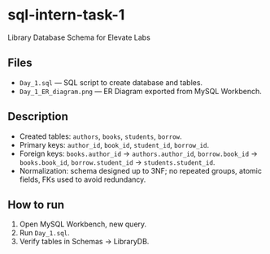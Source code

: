# sql-intern-task-1
Library Database Schema for Elevate Labs

## Files
- `Day_1.sql` — SQL script to create database and tables.
- `Day_1_ER_diagram.png` — ER Diagram exported from MySQL Workbench.

## Description
- Created tables: `authors`, `books`, `students`, `borrow`.
- Primary keys: `author_id`, `book_id`, `student_id`, `borrow_id`.
- Foreign keys: `books.author_id` → `authors.author_id`, `borrow.book_id` → `books.book_id`, `borrow.student_id` → `students.student_id`.
- Normalization: schema designed up to 3NF; no repeated groups, atomic fields, FKs used to avoid redundancy.

## How to run
1. Open MySQL Workbench, new query.
2. Run `Day_1.sql`.
3. Verify tables in Schemas → LibraryDB.
